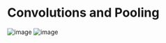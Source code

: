 # Convolutions and Pooling
![image](https://github.com/vassa33/alu-machine_learning/assets/61325877/4dd81ed2-cbf9-4dbc-ac84-96d903595fe4)
![image](https://github.com/vassa33/alu-machine_learning/assets/61325877/5d7c5a4e-3a36-4f6f-af2e-0b41915efbde)
